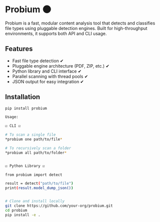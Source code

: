# Probium 🌑

Probium is a fast, modular content analysis tool that detects and classifies file types using pluggable detection engines. Built for high-throughput environments, it supports both API and CLI usage.

## Features

- Fast file type detection ✔
- Pluggable engine architecture (PDF, ZIP, etc.) ✔
- Python library and CLI interface ✔
- Parallel scanning with thread pools ✔
- JSON output for easy integration ✔

## Installation

```bash
pip install probium

Usage:

☑️ CLI ☑️

# To scan a single file
*probium one path/to/file*

# To recursively scan a folder
*probium all path/to/folder*


☑️ Python Library ☑️

from probium import detect

result = detect("path/to/file")
print(result.model_dump_json())


# Clone and install locally
git clone https://github.com/your-org/probium.git
cd probium
pip install -e .
